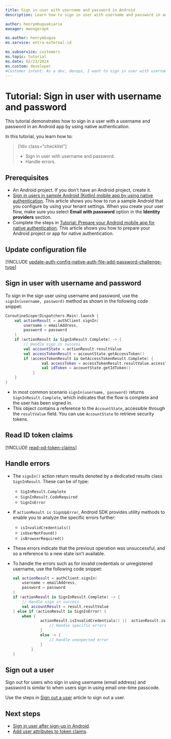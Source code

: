 ```yaml
---
title: Sign in user with username and password in Android
description: Learn how to sign in user with username and password in an Android app by using native authentication.

author: henrymbuguakiarie
manager: mwongerapk

ms.author: henrymbugua
ms.service: entra-external-id

ms.subservice: customers
ms.topic: tutorial
ms.date: 02/23/2024
ms.custom: developer
#Customer intent: As a dev, devops, I want to sign in user with username and password in an Android app by using native authentication.
---
```


# Tutorial: Sign in user with username and password

This tutorial demonstrates how to sign in a user with a username and password in an Android app by using native authentication.

In this tutorial, you learn how to: 

> [!div class="checklist"]
>
> - Sign in user with username and password. 
> - Handle errors. 

## Prerequisites 

- An Android project. If you don't have an Android project, create it.
- [Sign in users in sample Android (Kotlin) mobile app by using native authentication](how-to-run-native-authentication-sample-android-app.md). This article shows you how to run a sample Android that you configure by using your tenant settings. When you create your user flow, make sure you select **Email with password** option in the **Identity providers** section.
- Complete the steps in [Tutorial: Prepare your Android mobile app for native authentication](tutorial-native-authentication-prepare-android-app.md). This article shows you how to prepare your Android project or app for native authentication. 

## Update configuration file

[!INCLUDE [update-auth-config-native-auth-file-add-password-challenge-type](./includes/native-auth/update-auth-config-native-auth-file.md)]


## Sign in user with username and password 

To sign in the sign user using username and password, use the `signIn(username, password)` method as shown in the following code snippet: 

```kotlin
CoroutineScope(Dispatchers.Main).launch {
    val actionResult = authClient.signIn(
        username = emailAddress,
        password = password
    )
    if (actionResult is SignInResult.Complete) -> {
        // Handle sign in success
        val accountState = actionResult.resultValue
        val accessTokenResult = accountState.getAccessToken()
        if (accessTokenResult is GetAccessTokenResult.Complete) {
                val accessToken = accessTokenResult.resultValue.accessToken
                val idToken = accountState.getIdToken()
            }
    }
}
```

- In most common scenario `signIn(username, password)` returns `SignInResult.Complete`, which indicates that the flow is complete and the user has been signed in. 
- This object contains a reference to the `AccountState`, accessible through the `resultValue` field. You can use `AccountState` to retrieve security tokens. 

## Read ID token claims

[!INCLUDE [read-od-token-claims](./includes/native-auth/read-id-token-claims-android-kotlin.md.md)]

## Handle errors 

- The `signIn()` action return results denoted by a dedicated results class `SignInResult`. These can be of type: 
    - `SigInResult.Complete`
    - `SignInResult.CodeRequired`
    - `SignInError`

- If `actionResult is SignUpError`, Android SDK provides utility methods to enable you to analyze the specific errors further: 
    - `isInvalidCredentials()`
    - `isUserNotFound()`
    - `isBrowserRequired()`

- These errors indicate that the previous operation was unsuccessful, and so a reference to a new state isn't available.

- To handle the errors such as for invalid credentials or unregistered username, use the following code snippet: 

    ```kotlin
    val actionResult = authClient.signIn(
        username = emailAddress,
        password = password
    )
    if (actionResult is SignInResult.Complete) -> {
        // Handle sign in success
        val accountResult = result.resultValue
    } else if (actionResult is SignInError) {
        when {
                actionResult.isInvalidCredentials() ||  actionResult.isUserNotFound() -> {
                    // Handle specific errors
                }
                else -> {
                    // Handle unexpected error
                }
            }
    }
    ```

## Sign out a user

Sign out for users who sign in using username (email address) and password is similar to when users sign in using email one-time passcode. 

Use the steps in [Sign out a user](tutorial-native-authentication-android-sign-in-sign-out.md#sign-out-a-user) article to sign out a user.

## Next steps 

- [Sign in user after sign-up in Android](tutorial-native-authentication-android-sign-in-after-sign-up.md).
- [Add user attributes to token claims](how-to-add-attributes-to-token.md).
